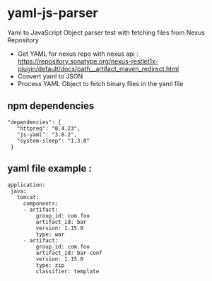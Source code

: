 # yaml-js-parser

Yaml to JavaScript Object parser test with fetching files from Nexus Repository

- Get YAML for nexus repo with nexus api : https://repository.sonatype.org/nexus-restlet1x-plugin/default/docs/path__artifact_maven_redirect.html
- Convert yaml to JSON
- Process YAML Object to fetch binary files in the yaml file
 
 ## npm dependencies
 
 ```
 "dependencies": {
    "httpreq": "0.4.23",
    "js-yaml": "3.8.2",
    "system-sleep": "1.3.0"
  }
  ```
 
 ## yaml file example :
 
 ```
 application:
  java:
    tomcat:
      components:
      - artifact:
          group_id: com.foo
          artifact_id: bar
          version: 1.15.0
          type: war
      - artifact:
          group_id: com.foo
          artifact_id: bar-conf
          version: 1.15.0
          type: zip
          classifier: template
 ```

